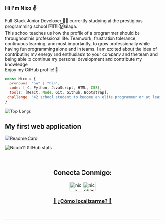 ### Hi I'm Nico :v:

Full-Stack Junior Developer 👨‍💻 currently studying at the prestigious
programming school 4️⃣2️⃣ :m:álaga.<br>
This school teaches us how the profile of a programmer should be throughout his professional life.
Teamwork, frustration tolerance, continuous learning, and most importantly, to grow professionally while having fun
programming alone and in teams.
I am excited about the idea of contributing my energy and enthusiasm to your company and the team and being able to
continue my personal development and contribute my knowledge.<br>
Enjoy my GitHub profile! 😬

```js
const Nico = {
  pronouns: "he" | "him",
  code: [ C, Python, JavaScript, HTML, CSS],
  tools: [React, Node, Git, Github, Bootstrap],
 challenge: "42 school student to become an elite programmer or at least programmer 😂😂😂"
}

```
![Top Langs](https://github-readme-stats.vercel.app/api/top-langs/?username=NIcob11&layout=compact)


<h2>My first web application</h2>

[![Readme Card](https://github-readme-stats.vercel.app/api/pin/?username=Nicob11&repo=Bike4U)](https://github.com/Nicob11/Bike4U)

![Nicob11 GitHub stats](https://github-readme-stats.vercel.app/api?username=Nicob11&show_icons=true&theme=dark)

<br>
<h2 align="center">Conecta Conmigo:</h2>
<p align="center">
  <a href="https://www.linkedin.com/in/nico-basma/" target="blank"><img align="center" src="https://raw.githubusercontent.com/rahuldkjain/github-profile-readme-generator/master/src/images/icons/Social/linked-in-alt.svg" alt="nico basma" height="30" width="40" /></a>
  <a href="https://www.instagram.com/nicobasma/" target="blank"><img align="center" src="https://raw.githubusercontent.com/rahuldkjain/github-profile-readme-generator/master/src/images/icons/Social/instagram.svg" alt="nicobasma" height="30" width="40" /></a>
  </p>
<h3 align="center"><a href="mailto:nicobasma_@hotmail.com">📧 ¿Cómo localizarme? 📧 </a></h3>
<br><hr><br>



